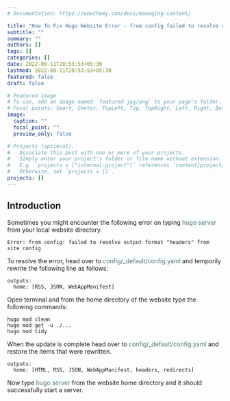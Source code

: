 ```yaml
---
# Documentation: https://wowchemy.com/docs/managing-content/

title: "How To Fix Hugo Website Error - from config failed to resolve output format headers from site config"
subtitle: ""
summary: ""
authors: []
tags: []
categories: []
date: 2022-08-11T20:53:53+05:30
lastmod: 2022-08-11T20:53:53+05:30
featured: false
draft: false

# Featured image
# To use, add an image named `featured.jpg/png` to your page's folder.
# Focal points: Smart, Center, TopLeft, Top, TopRight, Left, Right, BottomLeft, Bottom, BottomRight.
image:
  caption: ""
  focal_point: ""
  preview_only: false

# Projects (optional).
#   Associate this post with one or more of your projects.
#   Simply enter your project's folder or file name without extension.
#   E.g. `projects = ["internal-project"]` references `content/project/deep-learning/index.md`.
#   Otherwise, set `projects = []`.
projects: []
---
```

## Introduction

Sometimes you might encounter the following error on typing <span style="color:DimGray;background-color: #F0FFFF">hugo server</span> from your local website directory.

```shell
Error: from config: failed to resolve output format "headers" from site config
```

To resolve the error, head over to <span style="color:DimGray;background-color: #F0FFFF">config/_default/config.yaml</span> and temporily rewrite the following line as follows:

```shell
outputs:
  home: [RSS, JSON, WebAppManifest]
```

Open terminal and from the home directory of the website type the following commands:

```shell
hugo mod clean
hugo mod get -u ./...
hugo mod tidy
```

When the update is complete head over to <span style="color:DimGray;background-color: #F0FFFF">config/_default/config.yaml</span> and restore the items that were rewritten.

```shell
outputs:
  home: [HTML, RSS, JSON, WebAppManifest, headers, redirects]
```

Now type <span style="color:DimGray;background-color: #F0FFFF">hugo server</span> from the website home directory and it should successfully start a server.


```python

```
